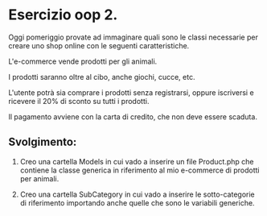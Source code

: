 # Esercizio oop 2.

Oggi pomeriggio provate ad immaginare quali sono le classi necessarie per creare uno shop online con le seguenti caratteristiche.

L'e-commerce vende prodotti per gli animali.

I prodotti saranno oltre al cibo, anche giochi, cucce, etc.

L'utente potrà sia comprare i prodotti senza registrarsi, oppure iscriversi e ricevere il 20% di sconto su tutti i prodotti.

Il pagamento avviene con la carta di credito, che non deve essere scaduta.

## Svolgimento:

1. Creo una cartella Models in cui vado a inserire un file Product.php che contiene la classe generica in riferimento al mio e-commerce di prodotti per animali.

2. Creo una cartella SubCategory in cui vado a inserire le sotto-categorie di riferimento importando anche quelle che sono le variabili generiche.

